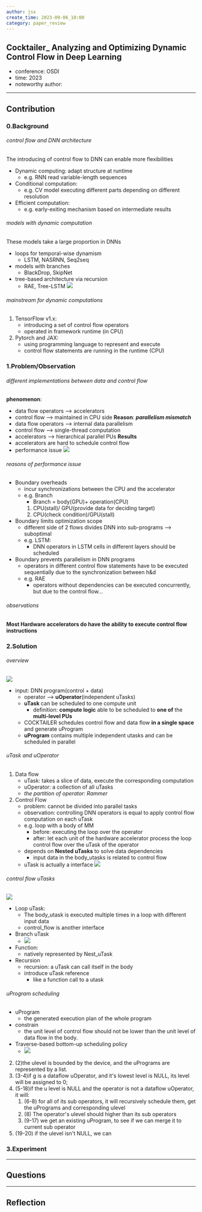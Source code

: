 ```yaml
---
author: jsx
create_time: 2023-09-06_10:00
category: paper_review
---
```

## Cocktailer_ Analyzing and Optimizing Dynamic Control Flow in Deep Learning 
- conference: OSDI
- time: 2023
- noteworthy author:
---
## Contribution
### 0.Background
###### control flow and DNN architecture
The introducing of control flow to DNN can enable more flexibilities
- Dynamic computing: adapt structure at runtime
	- e.g. RNN read variable-length sequences
- Conditional computation: 
	- e.g. CV model executing different parts depending on different resolution
- Efficient computation:
	- e.g. early-exiting mechanism based on intermediate results

###### models with dynamic computation
These models take a large proportion in DNNs
- loops for temporal-wise dynamism
	- LSTM, NASRNN, Seq2seq
- models with branches
	- BlackDrop, SkipNet
- tree-based architecture via recursion
	- RAE, Tree-LSTM
![](attachments/Pasted%20image%2020230906103702.png)

###### mainstream for dynamic computations
1. TensorFlow v1.x:
	- introducing a set of control flow operators
	- operated in framework runtime (in CPU)
2. Pytorch and JAX:
	- using programming language to represent and execute
	- control flow statements are running in the runtime (CPU)

### 1.Problem/Observation
###### different implementations between data and control flow
**phenomenon**: 
- data flow operators --> accelerators
- control flow --> maintained in CPU side
**Reason**: ***parallelism mismatch***
- data flow operators --> internal data parallelism
- control flow --> single-thread computation
- accelerators --> hierarchical parallel PUs
**Results**
- accelerators are hard to schedule control flow
- performance issue
![](attachments/Pasted%20image%2020230906104955.png)
###### reasons of performance issue
- Boundary overheads
	- incur synchronizations between the CPU and the accelerator
	- e.g. Branch 
		- Branch = body(GPU)+ operation(CPU)
		1. CPU(stall)/ GPU(provide data for deciding target)
		2. CPU(check condition)/GPU(stall)
- Boundary limits optimization scope
	- different side of 2 flows divides DNN into sub-programs --> suboptimal
	- e.g. LSTM:
		- DNN operators in LSTM cells in different layers should be scheduled
- Boundary prevents parallelism in DNN programs
	- operators in different control flow statements have to be executed sequentially due to the synchronization between h&d
	- e.g. RAE
		- operators without dependencies can be executed concurrently, but due to the control flow...
###### observations
**Most Hardware accelerators do have the ability to execute control flow instructions**

### 2.Solution
###### overview
![](attachments/Pasted%20image%2020230906111718.png)
- input: DNN program(control + data)
	- operator --> **uOperator**(independent uTasks)
	- **uTask** can be scheduled to one compute unit
		- definition: **compute logic** able to be scheduled to **one of** the **multi-level PUs**
	- COCKTAILER schedules control flow and data flow **in a single space** and generate uProgram
	- **uProgram** contains multiple independent utasks and can be scheduled in parallel
###### uTask and uOperator
1. Data flow
	- uTask: takes a slice of data, execute the corresponding computation
	- uOperator: a collection of all uTasks
	- *the partition of operator: Rammer*
2. Control Flow
	- problem: cannot be divided into parallel tasks
	- observation: controlling DNN operators is equal to apply control flow computation on each uTask
	- e.g. loop with a body of MM
		- before: executing the loop over the operator
		- after: let each unit of the hardware accelerator process the loop control flow over the uTask of the operator
	- depends on **Nested uTasks** to solve data dependencies
		- input data in the body_utasks is related to control flow
	- uTask is actually a interface
![](attachments/Pasted%20image%2020230906115252.png)
###### control flow uTasks
![](attachments/Pasted%20image%2020230906115458.png)
- Loop uTask:
	- The body_utask is executed multiple times in a loop with different input data
	- control_flow is another interface
- Branch uTask
	- ![](attachments/Pasted%20image%2020230906115643.png)
- Function:
	- natively represented by Nest_uTask
- Recursion
	- recursion: a uTask can call itself in the body
	- introduce uTask reference
		- like a function call to a utask

###### uProgram scheduling
- uProgram
	- the generated execution plan of the whole program
- constrain
	- the unit level of control flow should not be lower than the unit level of data flow in the body.
- Traverse-based bottom-up scheduling policy
	- ![](attachments/Pasted%20image%2020230906170901.png)

2. (2)the ulevel is bounded by the device, and the uPrograms are represented by a list.
3. (3-4)if g is a dataflow uOperator, and it's lowest level is NULL, its level will be assigned to 0;
4. (5-18)if the u level is NULL and the operator is not a dataflow uOperator, it will:
	1. (6-8) for all of its sub operators, it will recursively schedule them, get the uPrograms and corresponding ulevel
	2. (8) The operator's ulevel should higher than its sub operators
	3. (9-17) we get an existing uProgram, to see if we can merge it to current sub operator
5. (19-20) if the ulevel isn't NULL, we can 


### 3.Experiment

---
## Questions

---
## Reflection

